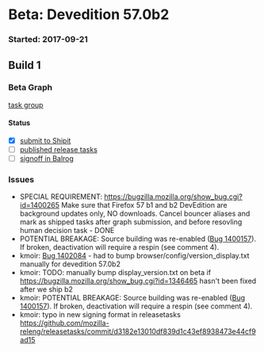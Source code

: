 # Beta: Devedition 57.0b2

### Started: 2017-09-21

## Build 1

### Beta Graph

[task group](https://tools.taskcluster.net/push-inspector/#/HxbIQ2f1QiOPP0YwuGoD-Q)


#### Status
- [x] [submit to Shipit](https://wiki.mozilla.org/Release:Release_Automation_on_Mercurial:Starting_a_Release#Submit_to_Ship_It)
- [ ] [published release tasks](../how-tos/relpro.md#4-publish-release)
- [ ] [signoff in Balrog](../how-tos/relpro.md#3-signoffs)

### Issues
- SPECIAL REQUIREMENT: https://bugzilla.mozilla.org/show_bug.cgi?id=1400265 Make sure that Firefox 57 b1 and b2 DevEdition are background updates only, NO downloads. Cancel bouncer aliases and mark as shipped tasks after graph submission, and before resovling human decision task - DONE
- POTENTIAL BREAKAGE: Source building was re-enabled ([Bug 1400157](https://bugzil.la/1400157)). If broken, deactivation will require a respin (see comment 4).
- kmoir: [Bug 1402084](https://bugzil.la/1402084) - had to bump browser/config/version_display.txt manually for devedition 57.0b2
- kmoir: TODO: manually bump display_version.txt on beta if https://bugzilla.mozilla.org/show_bug.cgi?id=1346465 hasn't been fixed after we ship b2
- kmoir: POTENTIAL BREAKAGE: Source building was re-enabled ([Bug 1400157](https://bugzil.la/1400157)). If broken, deactivation will require a respin (see comment 4).
- kmoir: typo in new signing format in releasetasks https://github.com/mozilla-releng/releasetasks/commit/d3182e13010df839d1c43ef8938473e44cf9ad15
